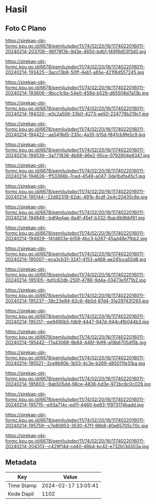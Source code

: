 # Hasil

## Foto C Plano

https://sirekap-obj-formc.kpu.go.id/6678/pemilu/pdpr/11/74/02/20/16/1174022016011-20240214-203708--96f78f3b-9d3e-4650-bdb1-f49f8d03f3d0.jpg

https://sirekap-obj-formc.kpu.go.id/6678/pemilu/pdpr/11/74/02/20/16/1174022016011-20240214-193425--3acc13b8-50ff-4eb1-a85e-421f8d557245.jpg

https://sirekap-obj-formc.kpu.go.id/6678/pemilu/pdpr/11/74/02/20/16/1174022016011-20240214-193606--9bcc1c9a-54e0-459d-b529-d65508d7a13b.jpg

https://sirekap-obj-formc.kpu.go.id/6678/pemilu/pdpr/11/74/02/20/16/1174022016011-20240214-194320--e0c2a506-33b0-4273-ae50-224778b219c1.jpg

https://sirekap-obj-formc.kpu.go.id/6678/pemilu/pdpr/11/74/02/20/16/1174022016011-20240214-194422--aa5418d5-235c-4a35-b15d-f841cb9fe5c9.jpg

https://sirekap-obj-formc.kpu.go.id/6678/pemilu/pdpr/11/74/02/20/16/1174022016011-20240214-194539--3a771636-4b68-46e2-95ce-0792804e8347.jpg

https://sirekap-obj-formc.kpu.go.id/6678/pemilu/pdpr/11/74/02/20/16/1174022016011-20240214-194626--ff53366b-7ced-4549-a047-3de1bdfa45c1.jpg

https://sirekap-obj-formc.kpu.go.id/6678/pemilu/pdpr/11/74/02/20/16/1174022016011-20240214-195144--22d92319-62dc-491b-8cdf-2e4c20435c8e.jpg

https://sirekap-obj-formc.kpu.go.id/6678/pemilu/pdpr/11/74/02/20/16/1174022016011-20240214-194849--bdf4e4ae-8a4f-45ef-b332-fbac8b9bbf81.jpg

https://sirekap-obj-formc.kpu.go.id/6678/pemilu/pdpr/11/74/02/20/16/1174022016011-20240214-194929--f41d803e-b158-4bc3-b267-45ad48e7fbb2.jpg

https://sirekap-obj-formc.kpu.go.id/6678/pemilu/pdpr/11/74/02/20/16/1174022016011-20240214-195007--eca3cb31-3241-4153-a468-ae241cca55d8.jpg

https://sirekap-obj-formc.kpu.go.id/6678/pemilu/pdpr/11/74/02/20/16/1174022016011-20240214-195105--bd1c62db-250f-4786-9d4a-03473e5f71b2.jpg

https://sirekap-obj-formc.kpu.go.id/6678/pemilu/pdpr/11/74/02/20/16/1174022016011-20240214-195237--38c23e84-62c6-4b0d-87d4-31e29743f293.jpg

https://sirekap-obj-formc.kpu.go.id/6678/pemilu/pdpr/11/74/02/20/16/1174022016011-20240214-195317--ee9490b5-fdb9-4447-947d-944c4fb044b3.jpg

https://sirekap-obj-formc.kpu.go.id/6678/pemilu/pdpr/11/74/02/20/16/1174022016011-20240214-195442--f7a43068-8b84-446f-9df6-a19b6705df5b.jpg

https://sirekap-obj-formc.kpu.go.id/6678/pemilu/pdpr/11/74/02/20/16/1174022016011-20240214-195521--2ce9b90b-1b53-4c3e-b269-d85011fe31ba.jpg

https://sirekap-obj-formc.kpu.go.id/6678/pemilu/pdpr/11/74/02/20/16/1174022016011-20240214-195603--9ab505dd-98ce-4836-bd3e-972bc8c0c029.jpg

https://sirekap-obj-formc.kpu.go.id/6678/pemilu/pdpr/11/74/02/20/16/1174022016011-20240214-195715--e93a714c-ed11-4460-be83-1f973174badd.jpg

https://sirekap-obj-formc.kpu.go.id/6678/pemilu/pdpr/11/74/02/20/16/1174022016011-20240214-195759--c7e80953-3530-47f1-98b8-40e65705c70c.jpg

https://sirekap-obj-formc.kpu.go.id/6678/pemilu/pdpr/11/74/02/20/16/1174022016011-20240214-204313--c429f14d-cd40-46b4-bc42-e732b13d303a.jpg


## Metadata

| Key        | Value               |
| ---------- | ------------------- |
| Time Stamp | 2024-02-17 13:05:41 |
| Kode Dapil | 1102                |



